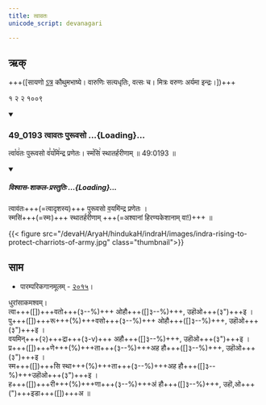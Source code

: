 ```yaml
---
title: त्वावतः
unicode_script: devanagari

---
```

## ऋक्

+++([सायणो [ऽत्र](https://archive.org/details/SamaVedaSanhitaWithSayanabhashyaVolume1SatyavrataSamasrami1874bis_201804/page/n473) कौथुमभाष्ये। वारुणिः सत्यधृतिः, वत्सः च। मित्रः वरुणः अर्यमा इन्द्रः।])+++

१ २ २ १००९  

<div class="js_include" includetitle="false" newlevelforh1="3" unfilled url="/vedAH_sAma/kauthumam/saMhitA/vishvAsa-prastutiH/1_pUrvArchikaH/2/2/49_0193_tvAvataH_purUvaso.md">
<details open><summary><h3>49_0193 त्वावतः पुरूवसो ...{Loading}...</h3></summary>

त्वा꣡व꣢तः पुरूवसो व꣣य꣡मि꣢न्द्र प्रणेतः। स्म꣡सि꣢ स्थातर्हरीणाम् ॥ 49:0193 ॥

<div class="js_include" newlevelforh1="2" title="विश्वास-शाकल-प्रस्तुतिः" unfilled="" url="/vedAH_Rk/shAkalam/saMhitA/vishvAsa-prastutiH/08/046/01_tvAvataH_purUvaso.md">
<details open><summary><h5>विश्वास-शाकल-प्रस्तुतिः ...{Loading}...</h5></summary>


त्वाव॑तः+++(=त्वादृशस्य)+++ पुरूवसो व॒यमि॑न्द्र प्रणेतः ।  
स्मसि॑+++(=स्मः)+++ स्थातर्हरीणाम् +++(=अश्वानां हिरण्यकेशानाम् वा!)+++ ॥  

</details>
</div>
</details>
</div>  

{{< figure src="/devaH/AryaH/hindukaH/indraH/images/indra-rising-to-protect-charriots-of-army.jpg"  class="thumbnail">}}


## साम
- पारम्परिकगानमूलम् - [२०१५](https://archive.org/stream/sAmaveda-jaiminIya-paravastu-paramparA-docs/UDAKA%20SAANTHI%20SAAMAANI#page/n2/mode/1up&sa=D&ust=1542425956390000)।

<div caption="रामानुजार्यः 1974 " class="audioEmbed" src="https://archive
.org/download/jaiminIya-sAma-gAna-paravastu-tradition-rAmAnuja/tvAvataH.mp3"></div>
<div caption="गोपालार्यः 2015  " class="audioEmbed" src="https://archive
.org/download/jaiminIya-sAma-gAna-paravastu-tradition-gopAla-2015/tvAvataH.mp3"></div>
<div caption="गोपाल-विश्वासयोर् अनुवचनम् 2018 1x" class="audioEmbed" src="https://archive
.org/download/jaiminIya-sAma-gAna-paravastu-tradition-anuvachanam-gopAla-vishvAsa-2018/tvAvataH.mp3"></div>
<div caption="गोपाल-विश्वासयोर् अनुवचनम् 2018 1.5x" class="audioEmbed" src="https://archive
.org/download/jaiminIya-sAma-gAna-paravastu-tradition-anuvachanam-gopAla-vishvAsa-2018-150p-speed/tvAvataH.mp3"></div>

धुरांसाकमश्वम्।  
त्वा+++([])+++वतो+++(३--%)+++ ओहौ+++([]३--%)+++, उहॊओ+++(३")+++इ ।  
पु+++([])+++रू+++(%)+++वसो+++(३--%)+++ ओहौ+++([]३--%)+++, उहॊओ+++(३")+++इ ।  
वयमिन्+++(२)+++द्रा+++(३-v)+++ अहौ+++([]३--%)+++, उहॊओ+++(३")+++इ ।  
प्र+++([])+++णे+++(%)+++ता+++(३--%)+++अह हौ+++([]३--%)+++, उहॊओ+++(३")+++इ ।  
स्म+++([])+++सि स्था+++(%)+++ता+++(३--%)+++अह हौ+++([]३--%)+++उहॊओ+++(३")+++इ ।  
ह+++([])+++री+++(%)+++णा+++(३--%)+++अं हौ+++([]३--%)+++, उहॊ,ओ+++(")+++इडा+++([])+++अ  ॥